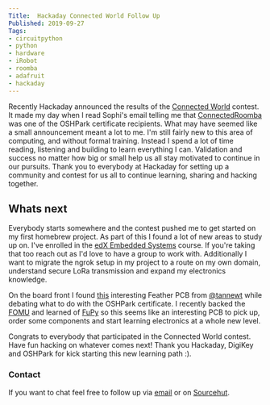 ```yaml
---
Title:  Hackaday Connected World Follow Up
Published: 2019-09-27
Tags:
- circuitpython
- python
- hardware
- iRobot
- roomba
- adafruit
- hackaday
---
```


Recently Hackaday announced the results of the
[Connected World](https://hackaday.io/contest/163251-connected-world-contest)
contest. It made my day when I read Sophi's email telling me that
[ConnectedRoomba](https://hackaday.io/project/167025-connected-roomba) was one
of the OSHPark certificate recipients. What may have seemed like a small
announcement meant a lot to me. I'm still fairly new to this area of computing,
and without formal training. Instead I spend a lot of time reading,
listening and building to learn everything I can. Validation and
success no matter how big or small help us all stay motivated to continue
in our pursuits. Thank you to everybody at Hackaday for setting up a community
and contest for us all to continue learning, sharing and hacking together.

## Whats next

Everybody starts somewhere and the contest pushed me to get started on my first
homebrew project. As part of this I found a lot of new areas to study up on.
I've enrolled in the
[edX Embedded Systems](https://courses.edx.org/courses/course-v1:UTAustinX+UT.6.10x+3T2019/course/)
course. If you're taking that too reach out as I'd love to have a group to work
with. Additionally I want to migrate the ngrok setup in my project to a route
on my own domain, understand secure LoRa transmission and expand my electronics
knowledge.

On the board front I found [this](https://oshpark.com/shared_projects/XuZmZmfd)
interesting Feather PCB from [@tannewt](https://github.com/tannewt) while debating
what to do with the OSHPark certificate. I recently backed the [FOMU](https://www.crowdsupply.com/sutajio-kosagi/fomu)
and learned of [FuPy](https://fupy.github.io/) so this seems like an interesting
PCB to pick up, order some components and start learning electronics at a whole
new level.

Congrats to everybody that participated in the Connected World contest. Have fun
hacking on whatever comes next! Thank you Hackaday, DigiKey and OSHPark for
kick starting this new learning path :).

### Contact

If you want to chat feel free to follow up via [email](mailto:n0mn0m@burningdaylight.io)
or on [Sourcehut](https://git.burningdaylight.io/gencon-portal).
